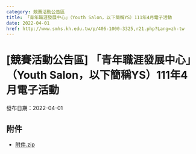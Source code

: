 ```yaml
---
category: 競賽活動公告區
title: 「青年職涯發展中心」（Youth Salon，以下簡稱YS）111年4月電子活動
date: 2022-04-01
href: http://www.smhs.kh.edu.tw/p/406-1000-3325,r21.php?Lang=zh-tw
---
```


# [競賽活動公告區] 「青年職涯發展中心」（Youth Salon，以下簡稱YS）111年4月電子活動

發布日期：2022-04-01



## 附件

- [附件.zip](https://www.smhs.kh.edu.tw/app/index.php?Action=downloadfile&file=WVhSMFlXTm9MekkzTDNCMFlWOHpNRGczWHprek9EZzFORFJmT0RFME5ESXVlbWx3&fname=DGGGROTSYWQO41XX50LKSWHGRK30OOLKDGUWTSKK4125MLVWKPROVTPOUSSSPKPO)
